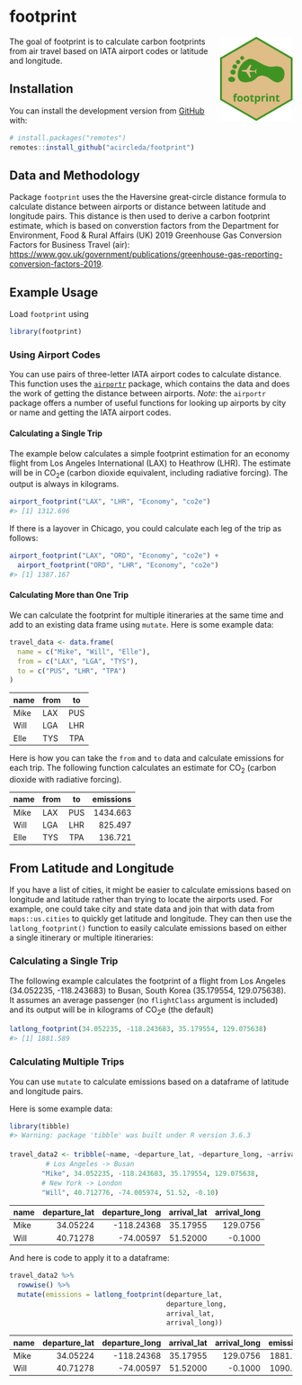 <!-- README.md is generated from README.Rmd. Please edit that file -->

# footprint

<img src="man/figures/footprint_hex.png" align="right" height=150/>

The goal of footprint is to calculate carbon footprints from air travel
based on IATA airport codes or latitude and longitude.

## Installation

You can install the development version from
[GitHub](https://github.com/) with:

``` r
# install.packages("remotes")
remotes::install_github("acircleda/footprint")
```

## Data and Methodology

Package `footprint` uses the the Haversine great-circle distance formula
to calculate distance between airports or distance between latitude and
longitude pairs. This distance is then used to derive a carbon footprint
estimate, which is based on converstion factors from the Department for
Environment, Food & Rural Affairs (UK) 2019 Greenhouse Gas Conversion
Factors for Business Travel (air):
<https://www.gov.uk/government/publications/greenhouse-gas-reporting-conversion-factors-2019>.

## Example Usage

Load `footprint` using

``` r
library(footprint)
```

### Using Airport Codes

You can use pairs of three-letter IATA airport codes to calculate
distance. This function uses the
[`airportr`](https://github.com/dshkol/airportr) package, which contains
the data and does the work of getting the distance between airports.
*Note*: the `airportr` package offers a number of useful functions for
looking up airports by city or name and getting the IATA airport codes.

#### Calculating a Single Trip

The example below calculates a simple footprint estimation for an
economy flight from Los Angeles International (LAX) to Heathrow (LHR).
The estimate will be in CO<sub>2</sub>e (carbon dioxide equivalent,
including radiative forcing). The output is always in kilograms.

``` r
airport_footprint("LAX", "LHR", "Economy", "co2e")
#> [1] 1312.696
```

If there is a layover in Chicago, you could calculate each leg of the
trip as follows:

``` r
airport_footprint("LAX", "ORD", "Economy", "co2e") + 
  airport_footprint("ORD", "LHR", "Economy", "co2e")
#> [1] 1387.167
```

#### Calculating More than One Trip

We can calculate the footprint for multiple itineraries at the same time
and add to an existing data frame using `mutate`. Here is some example
data:

``` r
travel_data <- data.frame(
  name = c("Mike", "Will", "Elle"),
  from = c("LAX", "LGA", "TYS"),
  to = c("PUS", "LHR", "TPA")
)
```

| name | from | to  |
| :--- | :--- | :-: |
| Mike | LAX  | PUS |
| Will | LGA  | LHR |
| Elle | TYS  | TPA |

Here is how you can take the `from` and `to` data and calculate
emissions for each trip. The following function calculates an estimate
for CO<sub>2</sub> (carbon dioxide with radiative forcing).

| name | from | to  | emissions |
| :--- | :--- | :-: | --------: |
| Mike | LAX  | PUS |  1434.663 |
| Will | LGA  | LHR |   825.497 |
| Elle | TYS  | TPA |   136.721 |

## From Latitude and Longitude

If you have a list of cities, it might be easier to calculate emissions
based on longitude and latitude rather than trying to locate the
airports used. For example, one could take city and state data and join
that with data from `maps::us.cities` to quickly get latitude and
longitude. They can then use the `latlong_footprint()` function to
easily calculate emissions based on either a single itinerary or
multiple itineraries:

### Calculating a Single Trip

The following example calculates the footprint of a flight from Los
Angeles (34.052235, -118.243683) to Busan, South Korea (35.179554,
129.075638). It assumes an average passenger (no `flightClass` argument
is included) and its output will be in kilograms of CO<sub>2</sub>e (the
default)

``` r
latlong_footprint(34.052235, -118.243683, 35.179554, 129.075638)
#> [1] 1881.589
```

### Calculating Multiple Trips

You can use `mutate` to calculate emissions based on a dataframe of
latitude and longitude pairs.

Here is some example data:

``` r
library(tibble)
#> Warning: package 'tibble' was built under R version 3.6.3

travel_data2 <- tribble(~name, ~departure_lat, ~departure_long, ~arrival_lat, ~arrival_long,
         # Los Angeles -> Busan
        "Mike", 34.052235, -118.243683, 35.179554, 129.075638,
        # New York -> London
        "Will", 40.712776, -74.005974, 51.52, -0.10)
```

| name | departure\_lat | departure\_long | arrival\_lat | arrival\_long |
| :--- | -------------: | --------------: | -----------: | ------------: |
| Mike |       34.05224 |     \-118.24368 |     35.17955 |      129.0756 |
| Will |       40.71278 |      \-74.00597 |     51.52000 |      \-0.1000 |

And here is code to apply it to a dataframe:

``` r
travel_data2 %>%
  rowwise() %>%
  mutate(emissions = latlong_footprint(departure_lat,
                                       departure_long,
                                       arrival_lat,
                                       arrival_long))
```

| name | departure\_lat | departure\_long | arrival\_lat | arrival\_long | emissions |
| :--- | -------------: | --------------: | -----------: | ------------: | --------: |
| Mike |       34.05224 |     \-118.24368 |     35.17955 |      129.0756 |  1881.589 |
| Will |       40.71278 |      \-74.00597 |     51.52000 |      \-0.1000 |  1090.260 |
